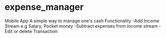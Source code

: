 # expense_manager
Mobile App
A simple way to manage one's cash
Functionality
 -Add Income Stream e.g Salary, Pocket money
 -Subtract expenses from income stream
 -Edit or delete Transaction

